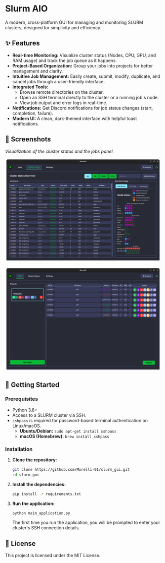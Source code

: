 # Slurm AIO

A modern, cross-platform GUI for managing and monitoring SLURM clusters, designed for simplicity and efficiency.

## ✨ Features

-   **Real-time Monitoring:** Visualize cluster status (Nodes, CPU, GPU, and RAM usage) and track the job queue as it happens.
-   **Project-Based Organization:** Group your jobs into projects for better management and clarity.
-   **Intuitive Job Management:** Easily create, submit, modify, duplicate, and cancel jobs through a user-friendly interface.
-   **Integrated Tools:**
    -   Browse remote directories on the cluster.
    -   Open an SSH terminal directly to the cluster or a running job's node.
    -   View job output and error logs in real-time.
-   **Notifications:** Get Discord notifications for job status changes (start, completion, failure).
-   **Modern UI:** A clean, dark-themed interface with helpful toast notifications.

## 📸 Screenshots

*Visualization of the cluster status and the jobs panel.*

![Cluster Status Panel](https://raw.githubusercontent.com/Morelli-01/slurm_gui/refs/heads/main/src_static/cluster_status.webp)

![Jobs Panel](https://raw.githubusercontent.com/Morelli-01/slurm_gui/refs/heads/main/src_static/job_panel.webp)

## 🚀 Getting Started

### Prerequisites

-   Python 3.8+
-   Access to a SLURM cluster via SSH.
-   `sshpass` is required for password-based terminal authentication on Linux/macOS.
    -   **Ubuntu/Debian:** `sudo apt-get install sshpass`
    -   **macOS (Homebrew):** `brew install sshpass`

### Installation

1.  **Clone the repository:**
    ```sh
    git clone https://github.com/Morelli-01/slurm_gui.git
    cd slurm_gui
    ```

2.  **Install the dependencies:**
    ```sh
    pip install -r requirements.txt
    ```

3.  **Run the application:**
    ```sh
    python main_application.py
    ```
    The first time you run the application, you will be prompted to enter your cluster's SSH connection details.

## 📄 License

This project is licensed under the MIT License.